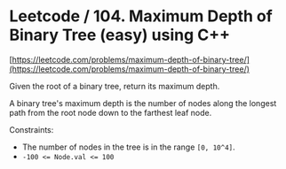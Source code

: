 # Leetcode / 104. Maximum Depth of Binary Tree (easy) using C++

[https://leetcode.com/problems/maximum-depth-of-binary-tree/](https://leetcode.com/problems/maximum-depth-of-binary-tree/)

Given the root of a binary tree, return its maximum depth.

A binary tree's maximum depth is the number of nodes along the longest path from the root node down to the farthest leaf node.

Constraints:

- The number of nodes in the tree is in the range `[0, 10^4]`.
- `-100 <= Node.val <= 100`
